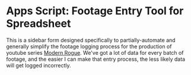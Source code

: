 # Apps Script: Footage Entry Tool for Spreadsheet

This is a sidebar form designed specifically to partially-automate and generally simplify the footage logging process for the production of youtube series [Modern Rogue](https://youtube.com/modernrogue). We've got a lot of data for every batch of footage, and the easier I can make that entry process, the less likely data will get logged incorrectly.